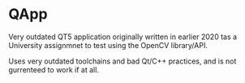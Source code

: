 # QApp

Very outdated QT5 application originally written in earlier 2020 tas a University assignmnet to test using the OpenCV library/API. 

Uses very outdated toolchains and bad Qt/C++ practices, and is not gurrenteed to work if at all.  

